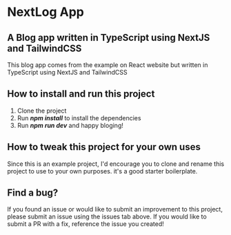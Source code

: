 # NextLog App

## A Blog app written in TypeScript using NextJS and TailwindCSS

This blog app comes from the example on React website but written in TypeScript using NextJS and TailwindCSS

## How to install and run this project

1. Clone the project
2. Run **_npm install_** to install the dependencies
3. Run **_npm run dev_** and happy bloging!

## How to tweak this project for your own uses

Since this is an example project, I'd encourage you to clone and rename this project to use to your own purposes. it's a good starter boilerplate.

## Find a bug?

If you found an issue or would like to submit an improvement to this project, please submit an issue using the issues tab above. If you would like to submit a PR with a fix, reference the issue you created!
